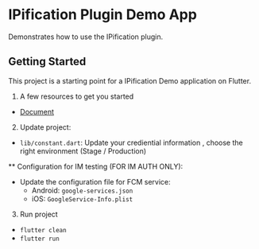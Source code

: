 # IPification Plugin Demo App

Demonstrates how to use the IPification plugin.

## Getting Started

This project is a starting point for a IPification Demo application on Flutter.


1. A few resources to get you started
- [Document](https://developer.ipification.com/#/flutter-plugin/latest/)

2. Update project:
- `lib/constant.dart`: Update your crediential information , choose the right environment (Stage / Production)

** Configuration for IM testing (FOR IM AUTH ONLY):
- Update the configuration file for FCM service:
  + Android: `google-services.json`
  + iOS: `GoogleService-Info.plist`

3. Run project
- `flutter clean`
- `flutter run`
